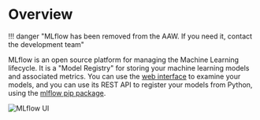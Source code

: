 # Overview

<!-- prettier-ignore -->
!!! danger "MLflow has been removed from the AAW.
    If you need it, contact the development team"

MLflow is an open source platform for managing the Machine Learning lifecycle.
It is a "Model Registry" for storing your machine learning models and associated
metrics. You can use the
[web interface](https://daaas-tenant1-mlflow.covid.cloud.statcan.ca/#/) to
examine your models, and you can use its REST API to register your models from
Python, using the [mlflow pip package](https://pypi.org/project/mlflow/).

![MLflow UI](../images/MLflow-UI.png)
